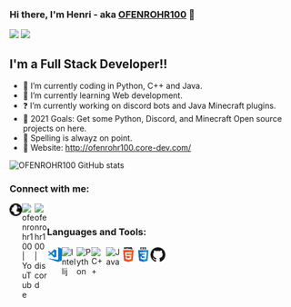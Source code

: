 ### Hi there, I'm Henri - aka [OFENROHR100][website] 👋

![](https://komarev.com/ghpvc/?username=OFENROHR100&color=brightgreen)
![](https://img.shields.io/website?down_color=red&down_message=offline&up_color=lightgreen&up_message=online&url=http%3A%2F%2Fofenrohr100.core-dev.com%2F)


## I'm a Full Stack Developer!!

- 🔭 I’m currently coding in Python, C++ and Java.
- 🌱 I’m currently learning Web development.
- ❓ I’m currently working on discord bots and Java Minecraft plugins.
- 🥅 2021 Goals: Get some Python, Discord, and Minecraft Open source projects on here.
- 📏 Spelling is alwayz on point.
- 📰 Website: http://ofenrohr100.core-dev.com/

![OFENROHR100 GitHub stats](https://github-readme-stats.vercel.app/api?username=OFENROHR100)


### Connect with me:

[<img align="left" alt="ofenrohr100.core-dev.com" width="22px" src="https://raw.githubusercontent.com/iconic/open-iconic/master/svg/globe.svg" />][website]
[<img align="left" alt="ofenrohr100 | YouTube" width="22px" src="https://cdn.jsdelivr.net/npm/simple-icons@v3/icons/youtube.svg" />][youtube]
[<img align="left" alt="ofenrohr100 | discord" width="22px" src="https://i.pinimg.com/236x/61/34/07/6134072535d460dc1097a60a729b43c2.jpg?nii=t" />][discord]

<br />

### Languages and Tools:

<img align="left" alt="Visual Studio Code" width="26px" src="https://raw.githubusercontent.com/github/explore/80688e429a7d4ef2fca1e82350fe8e3517d3494d/topics/visual-studio-code/visual-studio-code.png" />
<img align="left" alt="Intellij" width="26px" src="https://th.bing.com/th/id/OIP.mIZeBtd_rKMrPhGN8RkEngHaHa?w=184&h=184&c=7&o=5&pid=1.7" />
<img align="left" alt="Python" width="26px" src="https://th.bing.com/th/id/OIP.hW5FRrjCAt2gPpd3H3b5AgHaHa?w=167&h=180&c=7&o=5&pid=1.7" />
<img align="left" alt="C++" width="26px" src="https://th.bing.com/th/id/OIP.FJVS21bYORKIdzbSO59xZgHaHa?w=200&h=200&c=7&o=5&pid=1.7" />
<img align="left" alt="Java" width="26px" src="https://th.bing.com/th/id/OIP.7BgEqu8htLs84Cey3Ak8awAAAA?w=128&h=128&c=7&o=5&pid=1.7" />
<img align="left" alt="HTML5" width="26px" src="https://raw.githubusercontent.com/github/explore/80688e429a7d4ef2fca1e82350fe8e3517d3494d/topics/html/html.png" />
<img align="left" alt="CSS3" width="26px" src="https://raw.githubusercontent.com/github/explore/80688e429a7d4ef2fca1e82350fe8e3517d3494d/topics/css/css.png" />
<img align="left" alt="GitHub" width="26px" src="https://raw.githubusercontent.com/github/explore/78df643247d429f6cc873026c0622819ad797942/topics/github/github.png" />


<br />
<br />


[website]: http://ofenrohr100.core-dev.com/
[youtube]: https://www.youtube.com/channel/UCNNbZlbvzHA6GI_3LMCOShw
[discord]: https://discords.com/bio/p/OFENROHR100

